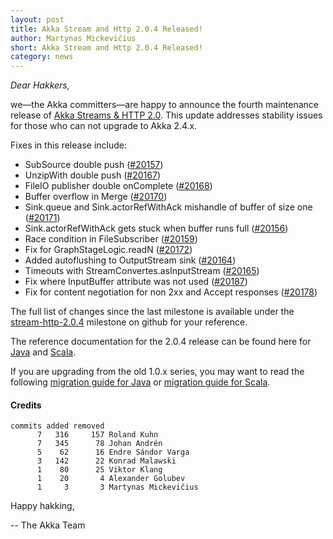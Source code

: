 ```yaml
---
layout: post
title: Akka Stream and Http 2.0.4 Released!
author: Martynas Mickevičius
short: Akka Stream and Http 2.0.4 Released!
category: news
---
```


*Dear Hakkers,*

we—the Akka committers—are happy to announce the fourth maintenance release of [Akka Streams & HTTP 2.0](http://akka.io/news/2015/12/21/akka-streams-2.0-released.html).
This update addresses stability issues for those who can not upgrade to Akka 2.4.x.

Fixes in this release include:

- SubSource double push ([#20157](https://github.com/akka/akka/pull/20157))
- UnzipWith double push ([#20167](https://github.com/akka/akka/pull/20167))
- FileIO publisher double onComplete ([#20168](https://github.com/akka/akka/pull/20168))
- Buffer overflow in Merge ([#20170](https://github.com/akka/akka/pull/20170))
- Sink.queue and Sink.actorRefWithAck mishandle of buffer of size one ([#20171](https://github.com/akka/akka/pull/20171))
- Sink.actorRefWithAck gets stuck when buffer runs full ([#20156](https://github.com/akka/akka/pull/20156))
- Race condition in FileSubscriber ([#20159](https://github.com/akka/akka/pull/20159))
- Fix for GraphStageLogic.readN ([#20172](https://github.com/akka/akka/pull/20172))
- Added autoflushing to OutputStream sink ([#20164](https://github.com/akka/akka/pull/20164))
- Timeouts with StreamConvertes.asInputStream ([#20165](https://github.com/akka/akka/pull/20165))
- Fix where InputBuffer attribute was not used ([#20187](https://github.com/akka/akka/pull/20187))
- Fix for content negotiation for non 2xx and Accept responses ([#20178](https://github.com/akka/akka/pull/20178))

The full list of changes since the last milestone is available under the [stream-http-2.0.4](https://github.com/akka/akka/issues?q=milestone%3Astream-http-2.0.4+is%3Aclosed) milestone on github for your reference.

The reference documentation for the 2.0.4 release can be found here for [Java](http://doc.akka.io/docs/akka-stream-and-http-experimental/2.0.4/java.html) and [Scala](http://doc.akka.io/docs/akka-stream-and-http-experimental/2.0.4/scala.html).

If you are upgrading from the old 1.0.x series, you may want to read the following
[migration guide for Java](http://doc.akka.io/docs/akka-stream-and-http-experimental/2.0.4/java/migration-guide-1.0-2.x-java.html)
or [migration guide for Scala](http://doc.akka.io/docs/akka-stream-and-http-experimental/2.0.4/scala/migration-guide-1.0-2.x-scala.html).

#### Credits ####

    commits added removed
          7   316     157 Roland Kuhn
          7   345      78 Johan Andrén
          5    62      16 Endre Sándor Varga
          3   142      22 Konrad Malawski
          1    80      25 Viktor Klang
          1    20       4 Alexander Golubev
          1     3       3 Martynas Mickevičius

Happy hakking,

-- The Akka Team
